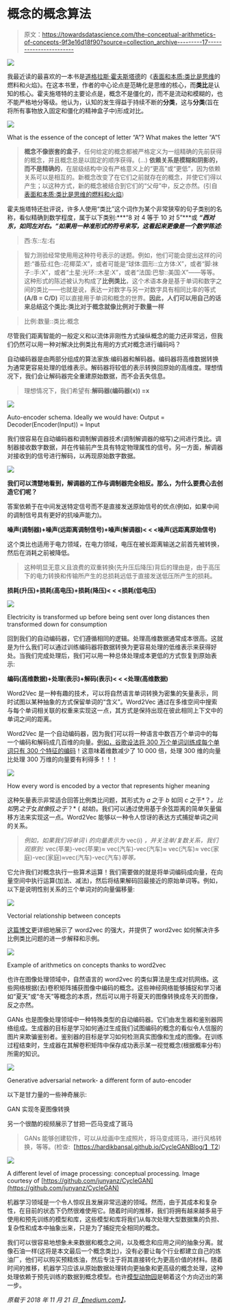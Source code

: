 # 概念的概念算法

> 原文：<https://towardsdatascience.com/the-conceptual-arithmetics-of-concepts-9f3e16d18f90?source=collection_archive---------17----------------------->

![](img/ebb1f561b410db089563c553a278b5f1.png)

我最近读的最喜欢的一本书是[道格拉斯·霍夫斯塔德](https://en.wikipedia.org/wiki/Douglas_Hofstadter)的《[表面和本质:类比是思维](https://www.goodreads.com/book/show/7711871-surfaces-and-essences)的燃料和火焰》。在这本书里，作者的中心论点是范畴化是思维的核心，而**类比**是认知的核心。霍夫施塔特的主要论点是，概念不是僵化的，而不是流动和模糊的，也不能严格地分等级。他认为，认知的发生得益于持续不断的**分类**，这与**分类**(旨在将所有事物放入固定和僵化的精神盒子中)形成对比。

![](img/70cff4407392ecbb62f2298fc54be412.png)

What is the essence of the concept of letter “A”? What makes the letter “A”؟

> **概念不像嵌套的盒子**，任何给定的概念都被严格定义为一组精确的先前获得的概念，并且概念总是以固定的顺序获得。(…) **依赖关系是模糊和阴影的，而不是精确的**，在层级结构中没有严格意义上的“更高”或“更低”，因为依赖关系可以是相互的。新概念改变了在它们之前就存在的概念，并使它们得以产生；以这种方式，新的概念被结合到它们的“父母”中，反之亦然。(引自[表面和本质:类比是思维的燃料和火焰](https://www.goodreads.com/book/show/7711871-surfaces-and-essences))

霍夫施塔特还批评说，许多人使用“类比”这个词作为某个非常狭窄的句子类别的名称，看似精确到数学程度，属于以下类别:***“8 对 4 等于 10 对 5”***或 ***“西对东，如同左对右。”如果用一种准形式的符号来写，这看起来更像是一个数学陈述:***

> 西:东::左:右

> 智力测验经常使用用这种符号表示的谜题。例如，他们可能会提出这样的问题:“番茄:红色::花椰菜:X”，或者可能是“球体:圆形::立方体:X”，或者“脚:袜子::手:X”，或者“土星:光环::木星:X”，或者“法国:巴黎::美国:X”——等等。这种形式的陈述被认为构成了**比例类比**，这个术语本身是基于单词和数字之间的类比——也就是说，表达一对数字与另一对数字具有相同比率的等式 **(A/B = C/D)** 可以直接用于单词和概念的世界。**因此，人们可以用自己的话来总结这个类比:类比对于概念就像比例对于数量一样**

> 比例:数量::类比:概念

尽管我们距离智能的一般定义和以流体非刚性方式操纵概念的能力还非常远，但我们仍然可以用一种对解决比例类比有用的方式对概念进行编码吗？

自动编码器是由两部分组成的算法家族:编码器和解码器。编码器将高维数据转换为通常更容易处理的低维表示。解码器将较低的表示转换回原始的高维度。理想情况下，我们会让解码器完全重建原始数据，而不会丢失信息。

> 理想情况下，我们希望有:**解码器(编码器(x)) =x**

![](img/9546401d38d95501c7f208cf1f026b2e.png)

Auto-encoder schema. Ideally we would have: Output = Decoder(Encoder(Input)) = Input

我们很容易在自动编码器和调制解调器技术(调制解调器的缩写)之间进行类比。调制器接收数字数据，并在传输前产生具有特定物理属性的信号。另一方面，解调器对接收到的信号进行解码，以再现原始数字数据。

![](img/cd12291f899fd3060d86fe0a49155e34.png)

**我们可以清楚地看到，解调器的工作与调制器完全相反。那么，为什么要费心去创造它们呢？**

答案依赖于在中间发送特定信号而不是直接发送原始信号的优点(例如，如果中间的调制信号具有更好的抗噪声能力)。

**噪声(调制器)+噪声(远距离调制信号)+噪声(解调器)< < <噪声(远距离原始信号)**

这个类比也适用于电力领域，在电力领域，电压在被长距离输送之前首先被转换，然后在消耗之前被降低。

> 这种明显无意义且浪费的双重转换(先升压后降压)背后的理由是，由于高压下的电力转换和传输所产生的总损耗远低于直接发送低压所产生的损耗。

**损耗(升压)+损耗(高电压)+损耗(降压)< < <损耗(低电压)**

![](img/e52c052a9c7c84d0629149edbc7c1c2b.png)

Electricity is transformed up before being sent over long distances then transformed down for consumption

回到我们的自动编码器，它们遵循相同的逻辑。处理高维数据通常成本很高。这就是为什么我们可以通过训练编码器将数据转换为更容易处理的低维表示来获得好处。当我们完成处理后，我们可以用一种总体处理成本更低的方式恢复到原始表示:

**编码(高维数据)+处理(表示)+解码(表示)< < <处理(高维数据)**

Word2Vec 是一种有趣的技术，可以将自然语言单词转换为密集的矢量表示，同时试图以某种抽象的方式保留单词的“含义”。Word2Vec 通过在多维空间中搜索与每个单词相关联的权重来实现这一点，其方式是保持出现在彼此相同上下文中的单词之间的距离。

Word2Vec 是一个自动编码器，因为我们可以将一种语言中数百万个单词中的每一个编码和解码成几百维的向量。[例如，谷歌设法将 300 万个单词训练成每个单词只有 300 个特征的编码](http://mccormickml.com/2016/04/12/googles-pretrained-word2vec-model-in-python/)！这意味着维数减少了 10 000 倍，处理 300 维的向量比处理 300 万维的向量要有利得多！！！

![](img/3b843299347bedece0763ff0a2caed94.png)

How every word is encoded by a vector that represents higher meaning

这种矢量表示非常适合回答比例类比问题，其形式为 *a* 之于 *b* 如同 *c* 之于*？*。比如*男*之于*女*就像*叔*之于*？* ( *姑姑*)。我们可以通过使用基于余弦距离的简单矢量偏移方法来实现这一点。Word2Vec 能够以一种令人惊讶的表达方式捕捉单词之间的关系。

> *例如，如果我们将单词* i *的向量表示为* vec(i) *，并关注单/复数关系，我们观察到:* vec(苹果)-vec(苹果)≈ vec(汽车)-vec(汽车)≈ vec(汽车)≈ vec(家庭)-vec(家庭)≈vec(汽车)-vec(汽车)*等等。*

它允许我们对概念执行一些算术运算！我们需要做的就是将单词编码成向量，在向量空间中执行运算(加法、减法)，然后将结果解码回最接近的原始单词等。例如，以下是说明性别关系的三个单词对的向量偏移量:

![](img/535731950ce52872295a6db1942e1eff.png)

Vectorial relationship between concepts

[这篇博文](https://blog.acolyer.org/2016/04/21/the-amazing-power-of-word-vectors/)更详细地展示了 word2vec 的强大，并提供了 word2vec 如何解决许多比例类比问题的进一步解释和示例。

![](img/a1a2be7dd6f5ce5bf5218b5d86247130.png)

Example of arithmetics on concepts thanks to word2vec

也许在图像处理领域中，自然语言的 word2vec 的类似算法是生成对抗网络。这些网络根据(去)卷积矩阵捕获图像中编码的概念。这些神经网络能够捕捉和学习诸如“夏天”或“冬天”等概念的本质，然后可以用于将夏天的图像转换成冬天的图像，反之亦然。

GANs 也是图像处理领域中一种特殊类型的自动编码器。它们由发生器和鉴别器网络组成。生成器的目标是学习如何通过生成我们试图编码的概念的看似令人信服的图片来欺骗鉴别者。鉴别器的目标是学习如何检测真实图像和生成的图像。在训练过程结束时，生成器在其解卷积矩阵中保存成功表示某一视觉概念(根据概率分布)所需的知识。

![](img/1f978d0901060bc898e7922faab656b1.png)

Generative adversarial network- a different form of auto-encoder

以下是甘力量的一些神奇展示:

GAN 实现冬夏图像转换

另一个很酷的视频展示了甘把一匹马变成了斑马

> GANs 能够创建软件，可以从绘画中生成照片，将马变成斑马，进行风格转换，等等。(检查:【https://hardikbansal.github.io/CycleGANBlog/】T2)

![](img/e3d13655ab7221bdc364b65ffbd0dd8e.png)

A different level of image processing: conceptual processing. Image courtesy of [https://github.com/junyanz/CycleGAN](https://github.com/junyanz/CycleGAN)

机器学习领域是一个令人惊叹且发展非常迅速的领域。然而，由于其成本和复杂性，在目前的状态下仍然很难使用它。随着时间的推移，我们将拥有越来越多易于使用和预先训练的模型和库，这些模型和库将我们从每次处理大型数据集的负担、复杂性和成本中抽象出来，只是为了捕捉完全相同的概念。

我们可以很容易地想象未来数据和概念之间，以及概念和应用之间的抽象分离。就像石油一样(这将是本文最后一个概念类比)，没有必要让每个行业都建立自己的炼油厂，他们可以购买预精炼油，然后专注于将其直接转化为更高价值的材料。随着时间的推移，机器学习应该从原始数据处理转向更抽象和更高级的概念处理，这种处理依赖于预先训练的数据到概念模型。也许[模型动物园](https://modelzoo.co/)是朝着这个方向迈出的第一步。

*原载于 2018 年 11 月 21 日*[*【medium.com】*](https://medium.com/datathings/the-conceptual-arithmetics-of-concepts-369df29e4e0f)*。*